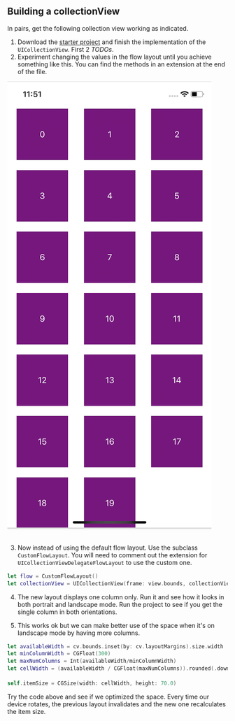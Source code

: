 
## Building a collectionView

In pairs, get the following collection view working as indicated.

1. Download the [starter project](https://github.com/amelinagzz/collectionView-starter) and finish the implementation of the `UICollectionView`. First 2 *TODOs*.
2. Experiment changing the values in the flow layout until you achieve something like this. You can find the methods in an extension at the end of the file.

![collectionview](collectionview.png)<br><br>

3. Now instead of using the default flow layout. Use the subclass `CustomFlowLayout`. You will need to comment out the extension for  `UICollectionViewDelegateFlowLayout` to use the custom one.

```swift
let flow = CustomFlowLayout()
let collectionView = UICollectionView(frame: view.bounds, collectionViewLayout: flow)
```

4. The new layout displays one column only. Run it and see how it looks in both portrait and landscape mode. Run the project to see if you get the single column in both orientations.

5. This works ok but we can make better use of the space when it's on landscape mode by having more columns.

```swift
let availableWidth = cv.bounds.inset(by: cv.layoutMargins).size.width
let minColumnWidth = CGFloat(300)
let maxNumColumns = Int(availableWidth/minColumnWidth)
let cellWidth = (availableWidth / CGFloat(maxNumColumns)).rounded(.down)

self.itemSize = CGSize(width: cellWidth, height: 70.0)

```

Try the code above and see if we optimized the space. Every time our device rotates, the previous layout invalidates and the new one recalculates the item size.
